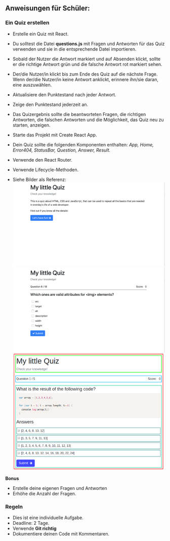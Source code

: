 ## Anweisungen für Schüler:

### Ein Quiz erstellen

- Erstelle ein Quiz mit React.
- Du solltest die Datei **questions.js** mit Fragen und Antworten für das Quiz verwenden und sie in die entsprechende Datei importieren.
- Sobald der Nutzer die Antwort markiert und auf Absenden klickt, sollte er die richtige Antwort grün und die falsche Antwort rot markiert sehen.
- Der/die Nutzer/in klickt bis zum Ende des Quiz auf die nächste Frage. Wenn der/die Nutzer/in keine Antwort anklickt, erinnere ihn/sie daran, eine auszuwählen.
- Aktualisiere den Punktestand nach jeder Antwort.
- Zeige den Punktestand jederzeit an.
- Das Quizergebnis sollte die beantworteten Fragen, die richtigen Antworten, die falschen Antworten und die Möglichkeit, das Quiz neu zu starten, anzeigen.

- Starte das Projekt mit Create React App.

- Dein Quiz sollte die folgenden Komponenten enthalten: _App, Home, Error404, StatusBar, Question, Answer, Result._

- Verwende den React Router.

- Verwende Lifecycle-Methoden.

- Siehe Bilder als Referenz:
    ![home](home.png)
    ![QuizExample](QuizExample.png)
    ![component-schema](component-schema.png)

**Bonus**

- Erstelle deine eigenen Fragen und Antworten
- Erhöhe die Anzahl der Fragen.

### Regeln

- Dies ist eine individuelle Aufgabe.
- Deadline: 2 Tage.
- Verwende **Git richtig**
- Dokumentiere deinen Code mit Kommentaren.
